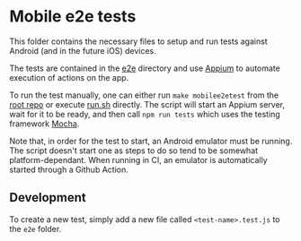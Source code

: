 # Mobile e2e tests

This folder contains the necessary files to setup and run tests against Android (and in the future iOS) devices.

The tests are contained in the [e2e](./e2e) directory and use [Appium](https://github.com/appium/appium) to automate execution of actions on the app.

To run the test manually, one can either run `make mobilee2etest` from the [root repo](../..) or execute [run.sh](./run.sh) directly.
The script will start an Appium server, wait for it to be ready, and then call `npm run tests` which uses the testing framework [Mocha](https://mochajs.org/).

Note that, in order for the test to start, an Android emulator must be running. The script doesn't start one as steps to do so tend to be somewhat platform-dependant. When running in CI, an emulator is automatically started through a Github Action.

## Development
To create a new test, simply add a new file called `<test-name>.test.js` to the `e2e` folder.
